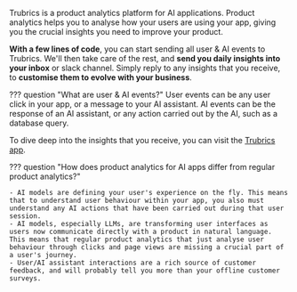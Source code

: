 Trubrics is a product analytics platform for AI applications. Product analytics helps you to analyse how your users are using your app, giving you the crucial insights you need to improve your product.

**With a few lines of code**, you can start sending all user & AI events to Trubrics. We'll then take care of the rest, and **send you daily insights into your inbox** or slack channel. Simply reply to any insights that you receive, to **customise them to evolve with your business**.

??? question "What are user & AI events?"
    User events can be any user click in your app, or a message to your AI assistant. AI events can be the response of an AI assistant, or any action carried out by the AI, such as a database query.

To dive deep into the insights that you receive, you can visit the [Trubrics app](https://app.trubrics.com).


??? question "How does product analytics for AI apps differ from regular product analytics?"

    - AI models are defining your user's experience on the fly. This means that to understand user behaviour within your app, you also must understand any AI actions that have been carried out during that user session.
    - AI models, especially LLMs, are transforming user interfaces as users now communicate directly with a product in natural language. This means that regular product analytics that just analyse user behaviour through clicks and page views are missing a crucial part of a user's journey.
    - User/AI assistant interactions are a rich source of customer feedback, and will probably tell you more than your offline customer surveys.

